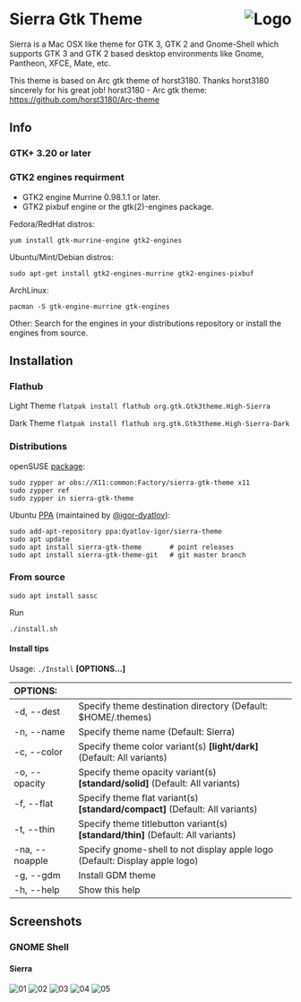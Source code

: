 <img src="https://github.com/vinceliuice/Sierra-gtk-theme/blob/imgs/logo.png" alt="Logo" align="right" /> Sierra Gtk Theme
======

Sierra is a Mac OSX like theme for GTK 3, GTK 2 and Gnome-Shell which supports GTK 3 and GTK 2 based desktop environments like Gnome, Pantheon, XFCE, Mate, etc.

This theme is based on Arc gtk theme of horst3180. Thanks horst3180 sincerely for his great job! 
horst3180 - Arc gtk theme: https://github.com/horst3180/Arc-theme

## Info

### GTK+ 3.20 or later

### GTK2 engines requirment
- GTK2 engine Murrine 0.98.1.1 or later.
- GTK2 pixbuf engine or the gtk(2)-engines package.

Fedora/RedHat distros:

    yum install gtk-murrine-engine gtk2-engines

Ubuntu/Mint/Debian distros:

    sudo apt-get install gtk2-engines-murrine gtk2-engines-pixbuf

ArchLinux:

    pacman -S gtk-engine-murrine gtk-engines

Other:
Search for the engines in your distributions repository or install the engines from source.

## Installation

### Flathub

Light Theme
`flatpak install flathub org.gtk.Gtk3theme.High-Sierra`

Dark Theme
`flatpak install flathub org.gtk.Gtk3theme.High-Sierra-Dark`

### Distributions

openSUSE [package](https://build.opensuse.org/package/show/X11:common:Factory/sierra-gtk-theme):

```
sudo zypper ar obs://X11:common:Factory/sierra-gtk-theme x11
sudo zypper ref
sudo zypper in sierra-gtk-theme
```

Ubuntu [PPA](https://launchpad.net/~dyatlov-igor/+archive/ubuntu/sierra-theme) (maintained by [@igor-dyatlov](https://github.com/igor-dyatlov)):
```
sudo add-apt-repository ppa:dyatlov-igor/sierra-theme
sudo apt update
sudo apt install sierra-gtk-theme       # point releases
sudo apt install sierra-gtk-theme-git   # git master branch
```

### From source

```
sudo apt install sassc
```

Run

    ./install.sh

#### Install tips

Usage:  `./Install`  **[OPTIONS...]**

|  OPTIONS:           | |
|:--------------------|:-------------|
|-d,  --dest           | Specify theme destination directory (Default: $HOME/.themes)|
|-n,  --name           | Specify theme name (Default: Sierra)|
|-c,  --color          | Specify theme color variant(s) **[light/dark]** (Default: All variants)|
|-o,  --opacity        | Specify theme opacity variant(s) **[standard/solid]** (Default: All variants)|
|-f,  --flat           | Specify theme flat variant(s) **[standard/compact]** (Default: All variants)|
|-t,  --thin           | Specify theme titlebutton variant(s) **[standard/thin]** (Default: All variants)|
|-na, --noapple        | Specify gnome-shell to not display apple logo (Default: Display apple logo)|
|-g,  --gdm            | Install GDM theme|
|-h,  --help           | Show this help|

## Screenshots

### GNOME Shell

#### Sierra
![01](https://github.com/vinceliuice/Sierra-gtk-theme/blob/imgs/screenshot1.jpeg?raw=true)
![02](https://github.com/vinceliuice/Sierra-gtk-theme/blob/imgs/screenshot2.jpeg?raw=true)
![03](https://github.com/vinceliuice/Sierra-gtk-theme/blob/imgs/screenshot3.jpeg?raw=true)
![04](https://github.com/vinceliuice/Sierra-gtk-theme/blob/imgs/screenshot4.jpeg?raw=true)
![05](https://github.com/vinceliuice/Sierra-gtk-theme/blob/imgs/screenshot5.jpeg?raw=true)
